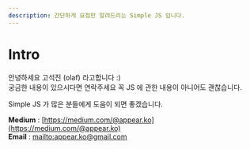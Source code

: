 ```yaml
---
description: 간단하게 요점만 알려드리는 Simple JS 입니다.
---
```


# Intro

안녕하세요 고석진 \(olaf\) 라고합니다 :\)  
궁금한 내용이 있으시다면 연락주세요 꼭 JS 에 관한 내용이 아니어도 괜찮습니다.

Simple JS 가 많은 분들에게 도움이 되면 좋겠습니다.

**Medium** : [https://medium.com/@appear.ko](https://medium.com/@appear.ko)  
**Email** : [mailto:appear.ko@gmail.com](https://github.com/appear/appear.github.io/tree/868feb9befa07e369653ceebe2fe3fbadfc3080c/appear.ko@gmail.com)

